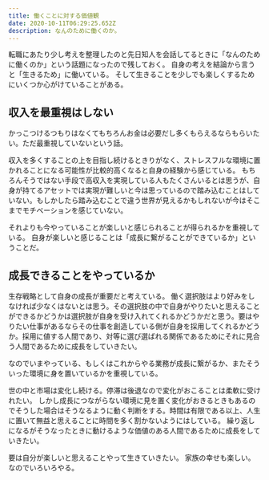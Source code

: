 ```yaml
---
title: 働くことに対する価値観
date: 2020-10-11T06:29:25.652Z
description: なんのために働くのか。
---
```

転職にあたり少し考えを整理したのと先日知人を会話してるときに「なんのために働くのか」という話題になったので残しておく。 自身の考えを結論から言うと「生きるため」に働いている。
そして生きることを少しでも楽しくするためにいくつか心がけていることがある。

## 収入を最重視はしない

かっこつけるつもりはなくてもちろんお金は必要だし多くもらえるならもらいたい。ただ最重視していないという話。

収入を多くすることの上を目指し続けるときりがなく、ストレスフルな環境に置かれることになる可能性が比較的高くなると自身の経験から感じている。 もちろんそうではない手段で高収入を実現している人もたくさんいるとは思うが、自身が持てるアセットでは実現が難しいと今は思っているので踏み込むことはしていない。もしかしたら踏み込むことで違う世界が見えるかもしれないが今はそこまでモチベーションを感じていない。

それよりも今やっていることが楽しいと感じられることが得られるかを重視している。 自身が楽しいと感じることは「成長に繋がることができているか」ということだ。

## 成長できることをやっているか

生存戦略として自身の成長が重要だと考えている。 働く選択肢はより好みをしなければ少なくはないとは思う。その選択肢の中で自身がやりたいと思えることができるかどうかは選択肢が自身を受け入れてくれるかどうかだと思う。要はやりたい仕事があるならその仕事を創造している側が自身を採用してくれるかどうか。採用に値する人間であり、対等に選び選ばれる関係であるためにそれに見合う人間であるために成長をしていきたい。

なのでいまやっている、もしくはこれからやる業務が成長に繋がるか、またそういった環境に身を置いているかを重視している。

世の中と市場は変化し続ける。停滞は後退なので変化がおこることは柔軟に受けれたい。 しかし成長につながらない環境に見を置く変化がおきるときもあるのでそうした場合はそうなるように動く判断をする。時間は有限である以上、人生に置いて無益と思えることに時間を多く割かないようにはしている。
繰り返しになるがそうなったときに動けるような価値のある人間であるために成長をしていきたい。

要は自分が楽しいと思えることやって生きていきたい。 家族の幸せも楽しい。なのでいろいろやる。
